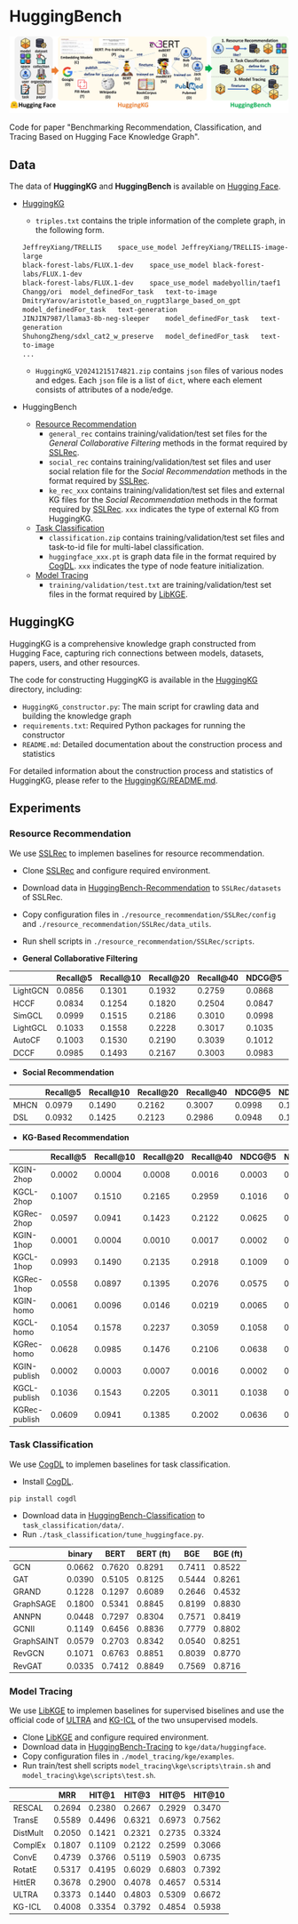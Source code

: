 # HuggingBench

![](figs\huggingkg.jpg)

Code for paper "Benchmarking Recommendation, Classification, and Tracing Based on Hugging Face Knowledge Graph".

## Data

The data of **HuggingKG** and **HuggingBench** is available on [Hugging Face](https://huggingface.co/collections/cqsss/huggingbench-67b2ee02ca45b15e351009a2).

- [HuggingKG](https://huggingface.co/datasets/cqsss/HuggingKG)
    - `triples.txt` contains the triple information of the complete graph, in the following form.
    ```
    JeffreyXiang/TRELLIS	space_use_model	JeffreyXiang/TRELLIS-image-large
    black-forest-labs/FLUX.1-dev	space_use_model	black-forest-labs/FLUX.1-dev
    black-forest-labs/FLUX.1-dev	space_use_model	madebyollin/taef1
    Changg/ori	model_definedFor_task	text-to-image
    DmitryYarov/aristotle_based_on_rugpt3large_based_on_gpt	model_definedFor_task	text-generation
    JINJIN7987/llama3-8b-neg-sleeper	model_definedFor_task	text-generation
    ShuhongZheng/sdxl_cat2_w_preserve	model_definedFor_task	text-to-image
    ...
    ```
    - `HuggingKG_V20241215174821.zip` contains `json` files of various nodes and edges. Each `json` file is a list of `dict`, where each element consists of attributes of a node/edge.

- HuggingBench
    - [Resource Recommendation](https://huggingface.co/datasets/cqsss/HuggingBench-Recommendation)
        - `general_rec` contains training/validation/test set files for the *General Collaborative Filtering* methods in the format required by [SSLRec](https://github.com/HKUDS/SSLRec).
        - `social_rec` contains training/validation/test set files and user social relation file for the *Social Recommendation* methods in the format required by [SSLRec](https://github.com/HKUDS/SSLRec).
        - `ke_rec_xxx` contains training/validation/test set files and external KG files for the *Social Recommendation* methods in the format required by [SSLRec](https://github.com/HKUDS/SSLRec). `xxx` indicates the type of external KG from HuggingKG.
    - [Task Classification](https://huggingface.co/datasets/cqsss/HuggingBench-Classification)
        - `classification.zip` contains training/validation/test set files and task-to-id file for multi-label classification.
        - `huggingface_xxx.pt` is graph data file in the format required by [CogDL](https://github.com/THUDM/CogDL). `xxx` indicates the type of node feature initialization.
    - [Model Tracing](https://huggingface.co/datasets/cqsss/HuggingBench-Tracing)
        - `training/validation/test.txt` are training/validation/test set files in the format required by [LibKGE](https://github.com/uma-pi1/kge).

## HuggingKG

HuggingKG is a comprehensive knowledge graph constructed from Hugging Face, capturing rich connections between models, datasets, papers, users, and other resources.

The code for constructing HuggingKG is available in the [HuggingKG](HuggingKG) directory, including:
- `HuggingKG_constructor.py`: The main script for crawling data and building the knowledge graph
- `requirements.txt`: Required Python packages for running the constructor
- `README.md`: Detailed documentation about the construction process and statistics

For detailed information about the construction process and statistics of HuggingKG, please refer to the [HuggingKG/README.md](HuggingKG/README.md).

## Experiments

### Resource Recommendation

We use [SSLRec](https://github.com/HKUDS/SSLRec) to implemen baselines for resource recommendation. 
- Clone [SSLRec](https://github.com/HKUDS/SSLRec) and configure required environment.
- Download data in [HuggingBench-Recommendation](https://huggingface.co/datasets/cqsss/HuggingBench-Recommendation) to `SSLRec/datasets` of SSLRec.
- Copy configuration files in `./resource_recommendation/SSLRec/config` and `./resource_recommendation/SSLRec/data_utils`. 
- Run shell scripts in `./resource_recommendation/SSLRec/scripts`.

- **General Collaborative Filtering**

|          | Recall@5 | Recall@10 | Recall@20 | Recall@40 | NDCG@5  | NDCG@10 | NDCG@20 | NDCG@40 |
|----------|----------|-----------|-----------|-----------|---------|---------|---------|---------|
| LightGCN | 0.0856   | 0.1301    | 0.1932    | 0.2759    | 0.0868  | 0.1003  | 0.1192  | 0.1413  |
| HCCF     | 0.0834   | 0.1254    | 0.1820    | 0.2504    | 0.0847  | 0.0975  | 0.1143  | 0.1328  |
| SimGCL   | 0.0999   | 0.1515    | 0.2186    | 0.3010    | 0.0998  | 0.1158  | 0.1358  | 0.1581  |
| LightGCL | 0.1033   | 0.1558    | 0.2228    | 0.3017    | 0.1035  | 0.1198  | 0.1398  | 0.1611  |
| AutoCF   | 0.1003   | 0.1530    | 0.2190    | 0.3039    | 0.1012  | 0.1174  | 0.1371  | 0.1598  |
| DCCF     | 0.0985   | 0.1493    | 0.2167    | 0.3003    | 0.0983  | 0.1142  | 0.1343  | 0.1567  |


- **Social Recommendation**

|      | Recall@5 | Recall@10 | Recall@20 | Recall@40 | NDCG@5  | NDCG@10 | NDCG@20 | NDCG@40 |
|------|----------|-----------|-----------|-----------|---------|---------|---------|---------|
| MHCN | 0.0979  | 0.1490  | 0.2162  | 0.3007  | 0.0998  | 0.1154  | 0.1353  | 0.1579  |
| DSL  | 0.0932  | 0.1425  | 0.2123  | 0.2986  | 0.0948  | 0.1099  | 0.1307  | 0.1538  |



- **KG-Based Recommendation**

|               | Recall@5 | Recall@10 | Recall@20 | Recall@40 | NDCG@5  | NDCG@10 | NDCG@20 | NDCG@40 |
|---------------|----------|-----------|-----------|-----------|---------|---------|---------|---------|
| KGIN-2hop     | 0.0002  | 0.0004  | 0.0008  | 0.0016  | 0.0003  | 0.0004  | 0.0005  | 0.0007  |
| KGCL-2hop     | 0.1007  | 0.1510  | 0.2165  | 0.2959  | 0.1016  | 0.1170  | 0.1364  | 0.1579  |
| KGRec-2hop    | 0.0597  | 0.0941  | 0.1423  | 0.2122  | 0.0625  | 0.0729  | 0.0872  | 0.1057  |
| KGIN-1hop     | 0.0001  | 0.0004  | 0.0010  | 0.0017  | 0.0002  | 0.0003  | 0.0005  | 0.0007  |
| KGCL-1hop     | 0.0993  | 0.1490  | 0.2135  | 0.2918  | 0.1009  | 0.1160  | 0.1351  | 0.1563  |
| KGRec-1hop    | 0.0558  | 0.0897  | 0.1395  | 0.2076  | 0.0575  | 0.0681  | 0.0832  | 0.1014  |
| KGIN-homo     | 0.0061  | 0.0096  | 0.0146  | 0.0219  | 0.0065  | 0.0076  | 0.0091  | 0.0111  |
| KGCL-homo     | 0.1054  | 0.1578  | 0.2237  | 0.3059  | 0.1058  | 0.1220  | 0.1416  | 0.1637  |
| KGRec-homo    | 0.0628  | 0.0985  | 0.1476  | 0.2106  | 0.0638  | 0.0751  | 0.0898  | 0.1067  |
| KGIN-publish  | 0.0002  | 0.0003  | 0.0007  | 0.0016  | 0.0002  | 0.0003  | 0.0004  | 0.0007  |
| KGCL-publish  | 0.1036  | 0.1543  | 0.2205  | 0.3011  | 0.1038  | 0.1195  | 0.1392  | 0.1609  |
| KGRec-publish | 0.0609  | 0.0941  | 0.1385  | 0.2002  | 0.0636  | 0.0734  | 0.0863  | 0.1027  |




### Task Classification


We use [CogDL](https://github.com/THUDM/CogDL) to implemen baselines for task classification.
- Install [CogDL](https://github.com/THUDM/CogDL).
```
pip install cogdl
```
- Download data in [HuggingBench-Classification](https://huggingface.co/datasets/cqsss/HuggingBench-Classification) to `task_classification/data/`.
- Run `./task_classification/tune_huggingface.py`.

|            | binary  | BERT    | BERT (ft) | BGE     | BGE (ft)  |
|------------|---------|---------|---------|---------|---------|
| GCN        | 0.0662  | 0.7620  | 0.8291  | 0.7411  | 0.8522  |
| GAT        | 0.0390  | 0.5105  | 0.8125  | 0.5444  | 0.8261  |
| GRAND      | 0.1228  | 0.1297  | 0.6089  | 0.2646  | 0.4532  |
| GraphSAGE  | 0.1800  | 0.5341  | 0.8845  | 0.8199  | 0.8830  |
| ANNPN      | 0.0448  | 0.7297  | 0.8304  | 0.7571  | 0.8419  |
| GCNII      | 0.1149  | 0.6456  | 0.8836  | 0.7779  | 0.8802  |
| GraphSAINT | 0.0579  | 0.2703  | 0.8342  | 0.0540  | 0.8251  |
| RevGCN     | 0.1071  | 0.6763  | 0.8851  | 0.8039  | 0.8770  |
| RevGAT     | 0.0335  | 0.7412  | 0.8849  | 0.7569  | 0.8716  |


### Model Tracing

We use [LibKGE](https://github.com/uma-pi1/kge) to implemen baselines for supervised biselines and use the official code of [ULTRA](https://github.com/DeepGraphLearning/ULTRA) and [KG-ICL](https://github.com/nju-websoft/KG-ICL) of the two unsupervised models.

- Clone [LibKGE](https://github.com/uma-pi1/kge) and configure required environment.
- Download data in [HuggingBench-Tracing](https://huggingface.co/datasets/cqsss/HuggingBench-Tracing) to `kge/data/huggingface`.
- Copy configuration files in `./model_tracing/kge/examples`.
- Run train/test shell scripts `model_tracing\kge\scripts\train.sh` and `model_tracing\kge\scripts\test.sh`.

|          | MRR     | HIT@1   | HIT@3   | HIT@5   | HIT@10  |
|----------|---------|---------|---------|---------|---------|
| RESCAL   | 0.2694  | 0.2380  | 0.2667  | 0.2929  | 0.3470  |
| TransE   | 0.5589  | 0.4496  | 0.6321  | 0.6973  | 0.7562  |
| DistMult | 0.2050  | 0.1421  | 0.2321  | 0.2735  | 0.3324  |
| ComplEx  | 0.1807  | 0.1109  | 0.2122  | 0.2599  | 0.3066  |
| ConvE    | 0.4739  | 0.3766  | 0.5119  | 0.5903  | 0.6735  |
| RotatE   | 0.5317  | 0.4195  | 0.6029  | 0.6803  | 0.7392  |
| HittER   | 0.3678  | 0.2900  | 0.4078  | 0.4657  | 0.5314  |
| ULTRA    | 0.3373  | 0.1440  | 0.4803  | 0.5309  | 0.6672  |
| KG-ICL   | 0.4008  | 0.3354  | 0.3792  | 0.4854  | 0.5938  |


